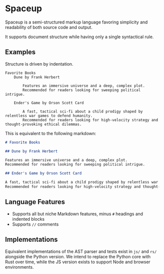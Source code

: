 # Spaceup

Spaceup is a semi-structured markup language favoring simplicity and readability of both source code and output.

It supports document structure while having only a single syntactical rule.

## Examples

Structure is driven by indentation.

```
Favorite Books
	Dune by Frank Herbert
	    
		Features an immersive universe and a deep, complex plot.
		Recommended for readers looking for sweeping political intrigue.
		
	Ender's Game by Orson Scott Card
		
		A fast, tactical sci-fi about a child prodigy shaped by relentless war games to defend humanity.
		Recommended for readers looking for high-velocity strategy and thought-provoking ethical dilemmas.

```

This is equivalent to the following markdown:

```markdown
# Favorite Books

## Dune by Frank Herbert

Features an immersive universe and a deep, complex plot.
Recommended for readers looking for sweeping political intrigue.

## Ender's Game by Orson Scott Card

A fast, tactical sci-fi about a child prodigy shaped by relentless war games to defend humanity.
Recommended for readers looking for high-velocity strategy and thought-provoking ethical dilemmas.
```

## Language Features

- Supports all but niche Markdown features, minus `#` headings and indented blocks
- Supports `//` comments

## Implementations

Equivalent implementations of the AST parser and tests exist in `js/` and `rs/` alongside the Python version. We intend to replace the Python core with Rust over time, while the JS version exists to support Node and browser environments.
